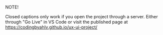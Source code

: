 NOTE!

Closed captions only work if you open the project through a server. 
Either through "Go Live" in VS Code or visit the published page at https://codingbyahlv.github.io/ux-ui-project/
